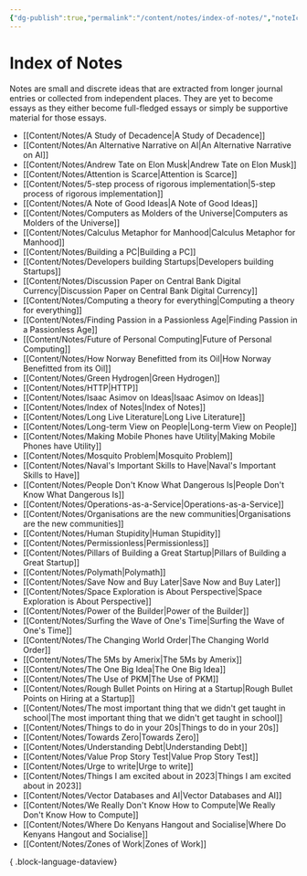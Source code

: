 ```yaml
---
{"dg-publish":true,"permalink":"/content/notes/index-of-notes/","noteIcon":"2"}
---
```


# Index of Notes

Notes are small and discrete ideas that are extracted from longer journal entries or collected from independent places. They are yet to become essays as they either become full-fledged essays or simply be supportive material for those essays. 
- [[Content/Notes/A Study of Decadence\|A Study of Decadence]]
- [[Content/Notes/An Alternative Narrative on AI\|An Alternative Narrative on AI]]
- [[Content/Notes/Andrew Tate on Elon Musk\|Andrew Tate on Elon Musk]]
- [[Content/Notes/Attention is Scarce\|Attention is Scarce]]
- [[Content/Notes/5-step process of rigorous implementation\|5-step process of rigorous implementation]]
- [[Content/Notes/A Note of Good Ideas\|A Note of Good Ideas]]
- [[Content/Notes/Computers as Molders of the Universe\|Computers as Molders of the Universe]]
- [[Content/Notes/Calculus Metaphor for Manhood\|Calculus Metaphor for Manhood]]
- [[Content/Notes/Building a PC\|Building a PC]]
- [[Content/Notes/Developers building Startups\|Developers building Startups]]
- [[Content/Notes/Discussion Paper on Central Bank Digital Currency\|Discussion Paper on Central Bank Digital Currency]]
- [[Content/Notes/Computing a theory for everything\|Computing a theory for everything]]
- [[Content/Notes/Finding Passion in a Passionless Age\|Finding Passion in a Passionless Age]]
- [[Content/Notes/Future of Personal Computing\|Future of Personal Computing]]
- [[Content/Notes/How Norway Benefitted from its Oil\|How Norway Benefitted from its Oil]]
- [[Content/Notes/Green Hydrogen\|Green Hydrogen]]
- [[Content/Notes/HTTP\|HTTP]]
- [[Content/Notes/Isaac Asimov on Ideas\|Isaac Asimov on Ideas]]
- [[Content/Notes/Index of Notes\|Index of Notes]]
- [[Content/Notes/Long Live Literature\|Long Live Literature]]
- [[Content/Notes/Long-term View on People\|Long-term View on People]]
- [[Content/Notes/Making Mobile Phones have Utility\|Making Mobile Phones have Utility]]
- [[Content/Notes/Mosquito Problem\|Mosquito Problem]]
- [[Content/Notes/Naval's Important Skills to Have\|Naval's Important Skills to Have]]
- [[Content/Notes/People Don't Know What Dangerous Is\|People Don't Know What Dangerous Is]]
- [[Content/Notes/Operations-as-a-Service\|Operations-as-a-Service]]
- [[Content/Notes/Organisations are the new communities\|Organisations are the new communities]]
- [[Content/Notes/Human Stupidity\|Human Stupidity]]
- [[Content/Notes/Permissionless\|Permissionless]]
- [[Content/Notes/Pillars of Building a Great Startup\|Pillars of Building a Great Startup]]
- [[Content/Notes/Polymath\|Polymath]]
- [[Content/Notes/Save Now and Buy Later\|Save Now and Buy Later]]
- [[Content/Notes/Space Exploration is About Perspective\|Space Exploration is About Perspective]]
- [[Content/Notes/Power of the Builder\|Power of the Builder]]
- [[Content/Notes/Surfing the Wave of One's Time\|Surfing the Wave of One's Time]]
- [[Content/Notes/The Changing World Order\|The Changing World Order]]
- [[Content/Notes/The 5Ms by Amerix\|The 5Ms by Amerix]]
- [[Content/Notes/The One Big Idea\|The One Big Idea]]
- [[Content/Notes/The Use of PKM\|The Use of PKM]]
- [[Content/Notes/Rough Bullet Points on Hiring at a Startup\|Rough Bullet Points on Hiring at a Startup]]
- [[Content/Notes/The most important thing that we didn't get taught in school\|The most important thing that we didn't get taught in school]]
- [[Content/Notes/Things to do in your 20s\|Things to do in your 20s]]
- [[Content/Notes/Towards Zero\|Towards Zero]]
- [[Content/Notes/Understanding Debt\|Understanding Debt]]
- [[Content/Notes/Value Prop Story Test\|Value Prop Story Test]]
- [[Content/Notes/Urge to write\|Urge to write]]
- [[Content/Notes/Things I am excited about in 2023\|Things I am excited about in 2023]]
- [[Content/Notes/Vector Databases and AI\|Vector Databases and AI]]
- [[Content/Notes/We Really Don't Know How to Compute\|We Really Don't Know How to Compute]]
- [[Content/Notes/Where Do Kenyans Hangout and Socialise\|Where Do Kenyans Hangout and Socialise]]
- [[Content/Notes/Zones of Work\|Zones of Work]]

{ .block-language-dataview}
